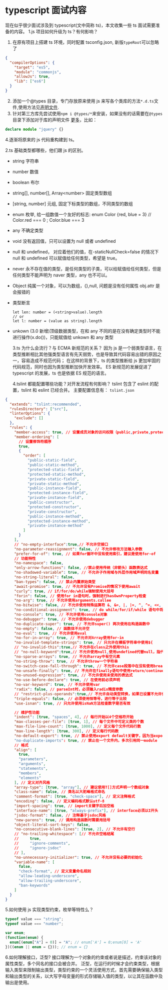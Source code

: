 # typescript 面试内容

现在似乎很少面试涉及到 typescript(文中简称 ts)，本文收集一些 ts 面试需要准备的内容。
1.js 项目如何升级为 ts？有何影响？

1.  在原有项目上搭建 ts 环境，同时配置 tsconfig.json, 新版`typeRoot`可以忽略了

```json
{
  "compilerOptions": {
    "target": "es5",
    "module": "commonjs",
    "allowJs": true,
    "lib": ["es6"]
  }
}
```

2.  添加一个@types 目录，专门存放原来使用 js 来写各个类库的方法`*.d.ts`文件,使用方法见[声明文件](https://www.tslang.cn/docs/handbook/declaration-files/introduction.html).
3.  针对第三方库先尝试使用`npm i @types/*`来安装，如果没有的话需要在`@types`目录下添加对于库的声明文件
    [更多](https://segmentfault.com/a/1190000018585303)，比如：

```typescript
declare module "jquery" {}
```

4.逐渐将原来的 js 代码重构建到 ts。

2.ts 基础类型都哪些，他们跟 js 的区别。

- string 字符串
- number 数值
- boolean 布尔
- string[], number[], Array\<number> 固定类型数组
- [string, number] 元组, 固定下标类型的数组，不同类型的数组
- enum 枚举, 给一组数值一个友好的标志: enum Color {red, blue = 3} // Color.red === 0 ; Color.blue === 3
- any 不确定类型
- void 没有返回值，只可以设置为 null 或者 undefined
- null 和 undefined， 对应着他们的值，在-staticNullCheck=false 的情况下 null 和 undefined 可以赋值给任何类型，希望是 true。
- never 永不存在值的类型，是任何类型的子类，可以给赋值给任何类型，但是任何类型不能声明为 naver 类型，any 也不可以。
- Object 纯属一个对象，可以为数组，{},null, 问题是没有任何属性 obj.attr 是会报错的
- 类型断言
  ```
  let len: number = (<string>value).length
  // or
  let l: number = (value as string).length
  ```
- unkown (3.0 新增)顶级数据类型，在和 any 不同的是在没有确定类型时不能进行操作(x.do())，只能赋值给 unkown 和 any 类型

  3.ts 为什么会流行？与 ECMA 新规范的关系？
  因为 js 是一个弱类型语言，在类型推断相比其他强类型语言有先天弱势，也是导致其代码容易出错的原因之一，容易造成不规范代码；
  在这样的背景下，ts 的类型推断给 js 更加牢固的代码规范，同时也因为类型推断加快开发效率。
  ES 新规范的发展促进了 typescript 的发展，ts 也是依据 ES 规范的语言。

  4.tslint 都能配置哪些功能？对开发流程有何影响？
  tslint 包含了 eslint 的配置，tslint 和 eslint 已经合并。
  主要配置信息有：
  `tslint.json`

```json
{
  "extends": "tslint:recommended",
  "rulesDirectory": ["src"],
  "linterOptions": {
    "exclude": []
  },
  "rules": {
    "member-access": true, // 设置成员对象的访问权限（public,private,protect)
    "member-ordering": [
      // 设置修饰符顺序
      true,
      {
        "order": [
          "public-static-field",
          "public-static-method",
          "protected-static-field",
          "protected-static-method",
          "private-static-field",
          "private-static-method",
          "public-instance-field",
          "protected-instance-field",
          "private-instance-field",
          "public-constructor",
          "protected-constructor",
          "private-constructor",
          "public-instance-method",
          "protected-instance-method",
          "private-instance-method"
        ]
      }
    ],
    // "no-empty-interface":true,// 不允许空接口
    "no-parameter-reassignment": false, // 不允许修改方法输入参数
    "prefer-for-of": true, // 如果for循环中没有使用索引，建议是使用for-of
    // 功能特性
    "no-namespace": false,
    "only-arrow-functions": false, //禁止使用传统（非箭头）函数表达式
    "no-shadowed-variable": true, // 不允许子作用域与外层作用域声明同名变量
    "no-string-literal": false,
    "ban-types": false, // 禁止内置原始类型
    "await-promise": true, // 不允许没有Promise的情况下使用await
    "curly": true, // if/for/do/while强制使用大括号
    "forin": false, // 使用for in语句时，强制进行hasOwnProperty检查
    "no-arg": true, // 不允许使用arguments.callee
    "no-bitwise": false, // 不允许使用特殊运算符 &, &=, |, |=, ^, ^=, <<, <<=, >>, >>=, >>>, >>>=, ~
    "no-conditional-assignment": true, // do while/for/if/while 语句中将会对例如if(a=b)进行检查
    "no-console": true, // 不允许使用console对象
    "no-debugger": true, // 不允许使用debugger
    "no-duplicate-super": true, // 不允许super() 两次使用在构造函数中
    "no-empty": false, // 函数体不允许空
    "no-eval": true, // 不允许使用eval
    "no-for-in-array": true, // 不允许对Array使用for-in
    "no-invalid-template-strings": true, // 只允许在模板字符串中使用${
    // "no-invalid-this":true,// 不允许在class之外使用this
    // "no-null-keyword":true,// 不允许使用null,使用undefined代替null，指代空指针对象
    "no-sparse-arrays": true, // 不允许array中有空元素
    "no-string-throw": true, // 不允许throw一个字符串
    "no-switch-case-fall-through": true, // 不允许case段落中在没有使用breack的情况下，在新启一段case逻辑
    "no-unsafe-finally": true, // 不允许在finally语句中使用return/continue/break/throw
    "no-unused-expression": true, // 不允许使用未使用的表达式
    "no-use-before-declare": true, // 在使用前必须声明
    "no-var-keyword": true, // 不允许使用var
    "radix": false, // parseInt时，必须输入radix精度参数
    // "restrict-plus-operands":true,// 不允许自动类型转换，如果已设置不允许使用关键字var该设置无效
    "triple-equals": false, // 必须使用恒等号，进行等于比较
    "use-isnan": true, // 只允许使用isNaN方法检查数字是否有效

    // 维护性功能
    "indent": [true, "spaces", 4], // 每行开始以4个空格符开始
    "max-classes-per-file": [true, 1], // 每个文件中可定义类的个数
    "max-file-line-count": [true, 1000], // 定义每个文件代码行数
    "max-line-length": [true, 300], // 定义每行代码数
    "no-default-export": true, // 禁止使用export default关键字，因为当export对象名称发生变化时，需要修改import中的对象名。https://github.com/palantir/tslint/issues/1182#issue-151780453
    "no-duplicate-imports": true, // 禁止在一个文件内，多次引用同一module
    // 格式
    "align": [
      true,
      "parameters",
      "arguments",
      "statements",
      "members",
      "elements"
    ], // 定义对齐风格
    "array-type": [true, "array"], // 建议使用T[]方式声明一个数组对象
    "class-name": false, // 类名以大驼峰格式命名
    "comment-format": [true, "check-space"], // 定义注释格式
    "encoding": false, // 定义编码格式默认utf-8
    "import-spacing": true, // import关键字后加空格
    "interface-name": [true, "always-prefix"], // interface必须以I开头
    "jsdoc-format": false, // 注释基于jsdoc风格
    "new-parens": true, // 调用构造函数时需要用括号
    "object-literal-sort-keys": false,
    "no-consecutive-blank-lines": [true, 2], // 不允许有空行
    // "no-trailing-whitespace": [// 不允许空格结尾
    //     true,
    //     "ignore-comments",
    //     "ignore-jsdoc"
    // ],
    "no-unnecessary-initializer": true, // 不允许没有必要的初始化
    "variable-name": [
      false,
      "check-format", // 定义变量命名规则
      "allow-leading-underscore",
      "allow-trailing-underscore",
      "ban-keywords"
    ]
  }
}
```

5.如何使用 js 实现类型约束，枚举等特性么？

```javascript
typeof value === "string";
typeof value === "number";

var enum;
(function(enum) {
  enum[(enum["A"] = 0)] = "A"; // enum['A'] = 0;enum[0] = 'A'
})((enum || enum = {})); // enum = {}
```

6.如何理解接口，泛型?
接口理解为一个对象的约束或者说是描述，约束该对象的属性类型，多个同名的接口会被合并。
泛型，在运行的时候才会约束类型，根据输入类型来限制输出类型，类型约束的一个灵活使用方式，首先需要确保输入类型和输出类型的关系，以大写字母变量的形式存储输入值的类型，以让其在函数中及输出是使用。
